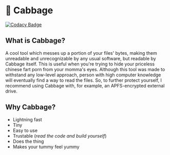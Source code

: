 #  🥬 Cabbage
[![Codacy Badge](https://app.codacy.com/project/badge/Grade/35570c3eaeb64992a1af2f933e79b71f)](https://www.codacy.com/gh/Lesterrry/Cabbage/dashboard?utm_source=github.com&amp;utm_medium=referral&amp;utm_content=Lesterrry/Cabbage&amp;utm_campaign=Badge_Grade)
## What is Cabbage?
A cool tool which messes up a portion of your files' bytes, making them unreadable and unrecognizable by any usual software, but readable by Cabbage itself. This is useful when you're trying to hide your priceless chinese fart porn from your momma's eyes. 
Although this tool was made to withstand any low-level approach, person with high computer knowledge will eventually find a way to read the files. So, to further protect yourself, I recommend using Cabbage with, for example, an APFS-encrypted external drive.
## Why Cabbage?
- Lightning fast
- Tiny
- Easy to use
- Trustable (_read the code and build yourself_)
- Does the thing
- Makes your tummy feel yummy
